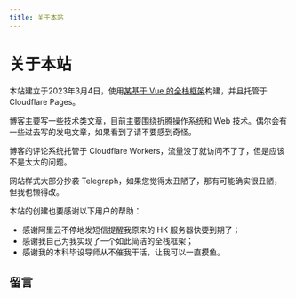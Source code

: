 ```yaml
---
title: 关于本站
---
```


# 关于本站

<vue-metadata author="swwind" time="2023-3-4" :outdate="false"></vue-metadata>

本站建立于2023年3月4日，使用[某基于 Vue 的全栈框架][blitz]构建，并且托管于 Cloudflare Pages。

博客主要写一些技术类文章，目前主要围绕折腾操作系统和 Web 技术。偶尔会有一些过去写的发电文章，如果看到了请不要感到奇怪。

博客的评论系统托管于 Cloudflare Workers，流量没了就访问不了了，但是应该不是太大的问题。

网站样式大部分抄袭 Telegraph，如果您觉得太丑陋了，那有可能确实很丑陋，但我也懒得改。

本站的创建也要感谢以下用户的帮助：

- 感谢阿里云不停地发短信提醒我原来的 HK 服务器快要到期了；
- 感谢我自己为我实现了一个如此简洁的全栈框架；
- 感谢我的本科毕设导师从不催我干活，让我可以一直摸鱼。

[blitz]: https://github.com/biliblitz/blitz

## 留言

<vue-reactions path="about"></vue-reactions>

<vue-comments path="about"></vue-comments>
